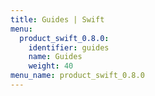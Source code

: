 ```yaml
---
title: Guides | Swift
menu:
  product_swift_0.8.0:
    identifier: guides
    name: Guides
    weight: 40
menu_name: product_swift_0.8.0
---
```


